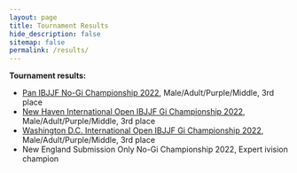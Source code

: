 ```yaml
---
layout: page
title: Tournament Results
hide_description: false
sitemap: false
permalink: /results/
---
```


**Tournament results:**
* [Pan IBJJF No-Gi Championship 2022](https://www.ibjjfdb.com/ChampionshipResults/1926/PublicResults?lang=en-US), Male/Adult/Purple/Middle, 3rd place
* [New Haven International Open IBJJF Gi Championship 2022](https://www.ibjjfdb.com/ChampionshipResults/1967/PublicResults), Male/Adult/Purple/Middle, 3rd place
* [Washington D.C. International Open IBJJF Gi Championship 2022](https://www.ibjjfdb.com/ChampionshipResults/1936/PublicResults), Male/Adult/Purple/Middle, 3rd place
* New England Submission Only No-Gi Championship 2022, Expert ivision champion
